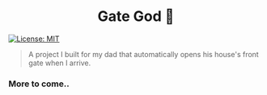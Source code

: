 <h1 align="center">Gate God 🌉</h1>
<p>
  <a href="#" target="_blank">
    <img alt="License: MIT" src="https://img.shields.io/badge/License-MIT-yellow.svg" />
  </a>
</p>

> A project I built for my dad that automatically opens his house's front gate when I arrive.

### More to come..